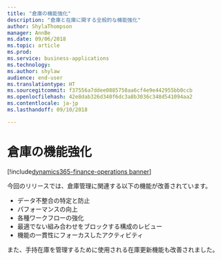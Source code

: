 ```yaml
---
title: "倉庫の機能強化"
description: "倉庫と在庫に関する全般的な機能強化"
author: ShylaThompson
manager: AnnBe
ms.date: 09/06/2018
ms.topic: article
ms.prod: 
ms.service: business-applications
ms.technology: 
ms.author: shylaw
audience: end-user
ms.translationtype: HT
ms.sourcegitcommit: f37556a7ddee0885758aa6cf4e9e442955bb0ccb
ms.openlocfilehash: 42e8dab326d340f6dc3a8b3036c348d541094aa2
ms.contentlocale: ja-jp
ms.lasthandoff: 09/10/2018

---
```


# <a name="warehouse-enhancements"></a>倉庫の機能強化

[!include[dynamics365-finance-operations banner](../includes/dynamics365-finance-operations.md)]


今回のリリースでは、倉庫管理に関連する以下の機能が改善されています。

  - データ不整合の特定と防止 
  - パフォーマンスの向上
  - 各種ワークフローの強化
  - 最適でない組み合わせをブロックする構成のレビュー
  - 機能の一貫性にフォーカスしたアクティビティ

また、手持在庫を管理するために使用される在庫更新機能も改善されました。

